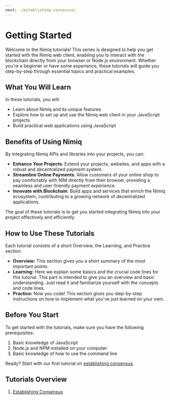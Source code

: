 ```yaml
---
next: ./establishing-consensus/
---
```


# Getting Started

Welcome to the Nimiq tutorials! This series is designed to help you get started with the Nimiq web client, enabling you to interact with the blockchain directly from your browser or Node.js environment. Whether you're a beginner or have some experience, these tutorials will guide you step-by-step through essential topics and practical examples.

## What You Will Learn

In these tutorials, you will:

- Learn about Nimiq and its unique features
- Explore how to set up and use the Nimiq web client in your JavaScript projects
- Build practical web applications using JavaScript

## Benefits of Using Nimiq

By integrating Nimiq APIs and libraries into your projects, you can:

- **Enhance Your Projects**: Extend your projects, websites, and apps with a robust and decentralized payment system.
- **Streamline Online Payments**: Allow customers of your online shop to pay comfortably with NIM directly from their browser, providing a seamless and user-friendly payment experience.
- **Innovate with Blockchain**: Build apps and services that enrich the Nimiq ecosystem, contributing to a growing network of decentralized applications.

The goal of these tutorials is to get you started integrating Nimiq into your project effectively and efficiently.

## How to Use These Tutorials

Each tutorial consists of a short Overview, the Learning, and Practice section.

- **Overview:** This section gives you a short summary of the most important points.
- **Learning:** Here we explain some basics and the crucial code lines for this tutorial. This part is intended to give you an overview and basic understanding. Just read it and familiarize yourself with the concepts and code lines.
- **Practice:** Now you code! This section gives you step-by-step instructions on how to implement what you've just learned on your own.

## Before You Start

To get started with the tutorials, make sure you have the following prerequisites:

1. Basic knowledge of JavaScript
2. Node.js and NPM installed on your computer
3. Basic knowledge of how to use the command line

Ready? Start with our first tutorial on [establishing consensus](./establishing-consensus).

## Tutorials Overview

1. [Establishing Consensus](./establishing-consensus)
